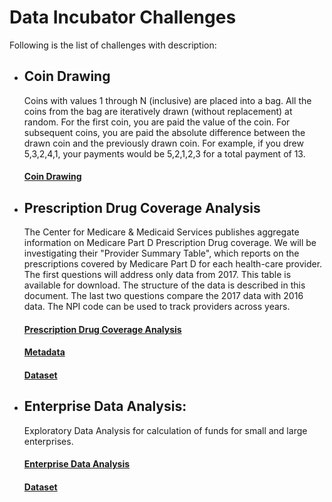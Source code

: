 # Data Incubator Challenges

Following is the list of challenges with description:
 - ## Coin Drawing
   Coins with values 1 through N (inclusive) are placed into a bag. 
   All the coins from the bag are iteratively drawn (without replacement) at random. 
   For the first coin, you are paid the value of the coin. 
   For subsequent coins, you are paid the absolute difference between the drawn coin and the previously drawn coin. 
   For example, if you drew 5,3,2,4,1, your payments would be 5,2,1,2,3 for a total payment of 13.

   #### [Coin Drawing](https://github.com/muneeb706/data-incubator/blob/master/coin_drawing.ipynb)
   
- ## Prescription Drug Coverage Analysis
  The Center for Medicare & Medicaid Services publishes aggregate information on Medicare Part D Prescription Drug coverage. We will be investigating their "Provider Summary Table", which reports on the prescriptions covered by Medicare Part D for each health-care provider.
  The first questions will address only data from 2017. This table is available for download. The structure of the data is described in this document.
  The last two questions compare the 2017 data with 2016 data. The NPI code can be used to track providers across years.
  
  #### [Prescription Drug Coverage Analysis](https://github.com/muneeb706/data-incubator/blob/master/prescription_drug_coverage.ipynb)
  #### [Metadata](https://github.com/muneeb706/data-incubator/blob/master/Part%20D%20Prescriber%20PUF%20Methodology%202019-03-29.pdf) 
  #### [Dataset](https://www.cms.gov/Research-Statistics-Data-and-Systems/Statistics-Trends-and-Reports/Medicare-Provider-Charge-Data/Part-D-Prescriber)

- ## Enterprise Data Analysis:
  Exploratory Data Analysis for calculation of funds for small and large enterprises.
  #### [Enterprise Data Analysis](https://github.com/muneeb706/data-incubator/blob/master/sb_fund_eda.ipynb)
  #### [Dataset](https://github.com/muneeb706/data-incubator/blob/master/msa_naicssector_2016.xls) 
